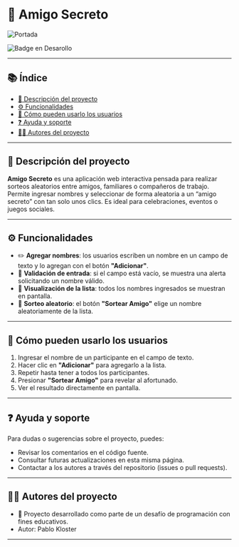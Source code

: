 # 🎁 Amigo Secreto

![Portada](<img width="500" height="236" alt="Amigo Secreto 2" src="https://github.com/user-attachments/assets/c6f67e78-a983-403f-b504-6593ff71df30" />)


![Badge en Desarollo](https://img.shields.io/badge/STATUS-EN%20DESAROLLO-green)

---

## 📚 Índice

- [📝 Descripción del proyecto](#-descripción-del-proyecto)
- [⚙️ Funcionalidades](#️-funcionalidades)
- [👥 Cómo pueden usarlo los usuarios](#-cómo-pueden-usarlo-los-usuarios)
- [❓ Ayuda y soporte](#-ayuda-y-soporte)
- [👨‍💻 Autores del proyecto](#-autores-del-proyecto)

---

## 📝 Descripción del proyecto

**Amigo Secreto** es una aplicación web interactiva pensada para realizar sorteos aleatorios entre amigos, familiares o compañeros de trabajo. Permite ingresar nombres y seleccionar de forma aleatoria a un “amigo secreto” con tan solo unos clics. Es ideal para celebraciones, eventos o juegos sociales.

---

## ⚙️ Funcionalidades

- ✏️ **Agregar nombres**: los usuarios escriben un nombre en un campo de texto y lo agregan con el botón **"Adicionar"**.
- 🚫 **Validación de entrada**: si el campo está vacío, se muestra una alerta solicitando un nombre válido.
- 📃 **Visualización de la lista**: todos los nombres ingresados se muestran en pantalla.
- 🎲 **Sorteo aleatorio**: el botón **"Sortear Amigo"** elige un nombre aleatoriamente de la lista.

---

## 👥 Cómo pueden usarlo los usuarios

1. Ingresar el nombre de un participante en el campo de texto.
2. Hacer clic en **"Adicionar"** para agregarlo a la lista.
3. Repetir hasta tener a todos los participantes.
4. Presionar **"Sortear Amigo"** para revelar al afortunado.
5. Ver el resultado directamente en pantalla.

---

## ❓ Ayuda y soporte

Para dudas o sugerencias sobre el proyecto, puedes:

- Revisar los comentarios en el código fuente.
- Consultar futuras actualizaciones en esta misma página.
- Contactar a los autores a través del repositorio (issues o pull requests).

---

## 👨‍💻 Autores del proyecto

- 🚀 Proyecto desarrollado como parte de un desafío de programación con fines educativos.
- Autor: Pablo Kloster

---


